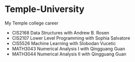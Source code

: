 # Temple-University
My Temple college career
- CIS2168 Data Structures with Andrew B. Rosen
- CIS2107 Lower Level Programming with Sophia Salvatore
- CIS5526 Machine Learning with Slobodan Vucetic
- MATH3043 Numerical Analysis I with Qingguang Guan
- MATH3044 Numerical Analysis II with Qingguang Guan